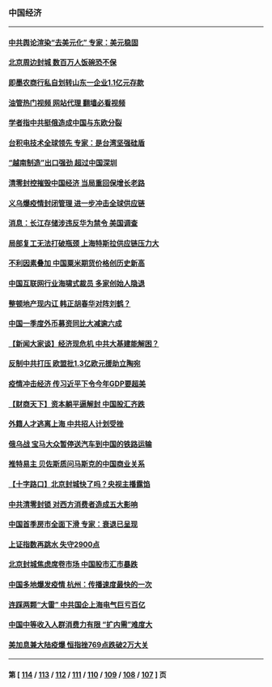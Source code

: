 ### 中国经济
---
#### [中共舆论渲染“去美元化” 专家：美元稳固](../../pages/ncid283/n13722637.md?04290045) 
#### [北京周边封城 数百万人饭碗恐不保](../../pages/ncid283/n13722560.md?04290045) 
#### [即墨农商行私自划转山东一企业1.1亿元存款](../../pages/ncid283/n13722357.md?04290045) 
#### [油管热门视频 网站代理 翻墙必看视频](http://209.222.30.114:81/youtube.html?04290045)
#### [学者指中共挺俄造成中国与东欧分裂](../../pages/ncid283/n13722249.md?04290045) 
#### [台积电技术全球领先 专家：是台湾坚强硅盾](../../pages/ncid283/n13722234.md?04290045) 
#### [“越南制造”出口强劲 超过中国深圳](../../pages/ncid283/n13722236.md?04290045) 
#### [清零封控摧毁中国经济 当局重回保增长老路](../../pages/ncid283/n13721951.md?04290045) 
#### [义乌爆疫情封闭管理 进一步冲击全球供应链](../../pages/ncid283/n13721924.md?04290045) 
#### [消息：长江存储涉违反华为禁令 美国调查](../../pages/ncid283/n13721928.md?04290045) 
#### [局部复工无法打破瓶颈 上海特斯拉供应链压力大](../../pages/ncid283/n13721889.md?04290045) 
#### [不利因素叠加 中国粟米期货价格创历史新高](../../pages/ncid283/n13721886.md?04290045) 
#### [中国互联网行业海啸式裁员 多家创始人隐退](../../pages/ncid283/n13721870.md?04290045) 
#### [整顿地产现内讧 韩正胡春华对阵刘鹤？](../../pages/ncid283/n13721863.md?04290045) 
#### [中国一季度外币募资同比大减逾六成](../../pages/ncid283/n13721868.md?04290045) 
#### [【新闻大家谈】经济现危机 中共大基建能解困？](../../pages/ncid283/n13721784.md?04290045) 
#### [反制中共打压 欧盟批1.3亿欧元援助立陶宛](../../pages/ncid283/n13721708.md?04290045) 
#### [疫情冲击经济 传习近平下令今年GDP要超美](../../pages/ncid283/n13721445.md?04290045) 
#### [【财商天下】资本躺平逼解封 中国股汇齐跌](../../pages/ncid283/n13721272.md?04290045) 
#### [外籍人才逃离上海 中共招人计划受挫](../../pages/ncid283/n13721184.md?04290045) 
#### [俄乌战 宝马大众暂停送汽车到中国的铁路运输](../../pages/ncid283/n13721133.md?04290045) 
#### [推特易主 贝佐斯质问马斯克的中国商业关系](../../pages/ncid283/n13721162.md?04290045) 
#### [【十字路口】北京封城快了吗？央视主播露馅](../../pages/ncid283/n13721080.md?04290045) 
#### [中共清零封锁 对西方消费者造成五大影响](../../pages/ncid283/n13721086.md?04290045) 
#### [中国首季房市全面下滑 专家：衰退已呈现](../../pages/ncid283/n13720590.md?04290045) 
#### [上证指数再跳水 失守2900点](../../pages/ncid283/n13720935.md?04290045) 
#### [北京封城焦虑席卷市场 中国股市汇市暴跌](../../pages/ncid283/n13720464.md?04290045) 
#### [中国多地爆发疫情 杭州：传播速度最快的一次](../../pages/ncid283/n13720578.md?04290045) 
#### [连踩两颗“大雷” 中共国企上海电气巨亏百亿](../../pages/ncid283/n13720372.md?04290045) 
#### [中国中等收入人群消费力有限 “扩内需”难度大](../../pages/ncid283/n13720359.md?04290045) 
#### [美加息兼大陆疫爆 恒指挫769点跌破2万大关](../../pages/ncid283/n13720493.md?04290045) 

---
#### 第 [ [114](./114.md?04290045) / [113](./113.md?04290045) / [112](./112.md?04290045) / [111](./111.md?04290045) / [110](./110.md?04290045) / [109](./109.md?04290045) / [108](./108.md?04290045) / [107](./107.md?04290045) ] 页
